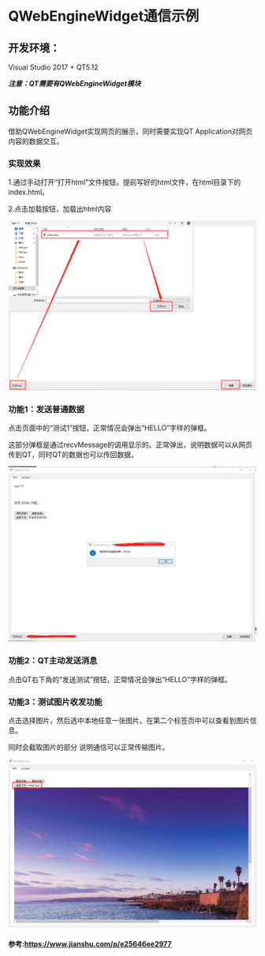 # QWebEngineWidget通信示例

## 开发环境：
Visual Studio 2017 + QT5.12

***注意：QT需要有QWebEngineWidget模块***

## 功能介绍
借助QWebEngineWidget实现网页的展示，同时需要实现QT Application对网页内容的数据交互。

### 实现效果
1.通过手动打开“打开html”文件按钮，提前写好的html文件，在html目录下的index.html。

2.点击加载按钮，加载出html内容

![加载HTML](image/1.jpg)

### 功能1：发送普通数据
点击页面中的“测试1”按钮，正常情况会弹出“HELLO”字样的弹框。

这部分弹框是通过recvMessage的调用显示的。正常弹出，说明数据可以从网页传到QT，同时QT的数据也可以传回数据。

![TEST1](image/2.png)
### 功能2：QT主动发送消息
点击QT右下角的“发送测试”按钮，正常情况会弹出“HELLO”字样的弹框。


### 功能3：测试图片收发功能
点击选择图片，然后选中本地任意一张图片。在第二个标签页中可以查看到图片信息。

同时会截取图片的部分
说明通信可以正常传输图片。

![TEST3](image/3.png)


#### 参考:https://www.jianshu.com/p/e25646ee2977






